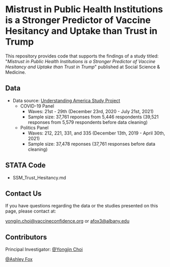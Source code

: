 # Mistrust in Public Health Institutions is a Stronger Predictor of Vaccine Hesitancy and Uptake than Trust in Trump

This repository provides code that supports the findings of a study titled: "*Mistrust in Public Health Institutions is a Stronger Predictor of Vaccine Hesitancy and Uptake than Trust in Trump*" published at Social Science & Medicine.

## Data

* Data source: [Understanding America Study Project](https://uasdata.usc.edu/index.php)
  * COVID-19 Panel
    - Waves: 21st - 29th (December 23rd, 2020 - July 21st, 2021)
    - Sample size: 37,761 reponses from 5,446 respondents (39,521 responses from 5,579 respondents before data cleaning)
  * Politics Panel
    - Waves: 212, 221, 331, and 335 (December 13th, 2019 - April 30th, 2021)
    - Sample size: 37,478 reponses (37,761 responses before data cleaning)

## STATA Code

  * SSM_Trust_Hesitancy.md

## Contact Us

If you have questions regarding the data or the studies presented on this page, please contact at:

[yongjin.choi@vaccineconfidence.org](yongjin.choi@vaccineconfidence.org) or [afox3@albany.edu](afox3@albany.edu)


## Contributors

Principal Investigator: [@Yongjin Choi](https://twitter.com/TheYongjinChoi)

[@Ashley Fox](https://twitter.com/ashfoxly)
